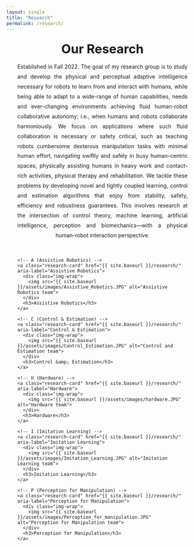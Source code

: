 ```yaml
---
layout: single
title: "Research"
permalink: /research/
---
```


<div class="research-wrap">
  <h1 class="research-title">Our Research</h1>

  <div class="research-text">
    <p>
      Established in Fall 2022. The goal of my research group is to study and develop the physical and perceptual
      adaptive intelligence necessary for robots to learn from and interact with humans, while being able to adapt to a
      wide-range of human capabilities, needs and ever-changing environments achieving fluid human-robot collaborative
      autonomy; i.e., when humans and robots collaborate harmoniously. We focus on applications where such fluid
      collaboration is necessary or safety critical, such as teaching robots cumbersome dexterous manipulation tasks
      with minimal human effort, navigating swiftly and safely in busy human-centric spaces, physically assisting humans
      in heavy work and contact-rich activities, physical therapy and rehabilitation. We tackle these problems by
      developing novel and tightly coupled learning, control and estimation algorithms that enjoy from stability, safety,
      efficiency and robustness guarantees. This involves research at the intersection of control theory, machine
      learning, artificial intelligence, perception and biomechanics—with a physical human-robot interaction perspective.
    </p>
  </div>

  <div class="research-grid">

    <!-- A (Assistive Robotics) -->
    <a class="research-card" href="{{ site.baseurl }}/research/" aria-label="Assistive Robotics">
      <div class="img-wrap">
        <img src="{{ site.baseurl }}/assets/images/Assistive_Robotics.JPG" alt="Assistive Robotics team">
      </div>
      <h3>Assistive Robotics</h3>
    </a>

    <!-- C (Control & Estimation) -->
    <a class="research-card" href="{{ site.baseurl }}/research/" aria-label="Control & Estimation">
      <div class="img-wrap">
        <img src="{{ site.baseurl }}/assets/images/Control_Estimation.JPG" alt="Control and Estimation team">
      </div>
      <h3>Control &amp; Estimation</h3>
    </a>

    <!-- H (Hardware) -->
    <a class="research-card" href="{{ site.baseurl }}/research/" aria-label="Hardware">
      <div class="img-wrap">
        <img src="{{ site.baseurl }}/assets/images/hardware.JPG" alt="Hardware team">
      </div>
      <h3>Hardware</h3>
    </a>

    <!-- I (Imitation Learning) -->
    <a class="research-card" href="{{ site.baseurl }}/research/" aria-label="Imitation Learning">
      <div class="img-wrap">
        <img src="{{ site.baseurl }}/assets/images/Imitation_Learning.JPG" alt="Imitation Learning team">
      </div>
      <h3>Imitation Learning</h3>
    </a>

    <!-- P (Perception for Manipulation) -->
    <a class="research-card" href="{{ site.baseurl }}/research/" aria-label="Perception for Manipulation">
      <div class="img-wrap">
        <img src="{{ site.baseurl }}/assets/images/Perception_for_manipulation.JPG" alt="Perception for Manipulation team">
      </div>
      <h3>Perception for Manipulation</h3>
    </a>

  </div>
</div>

<style>
/* ===== Center the entire page content wider than Minimal-Mistakes default ===== */
.page__content {
  max-width: none;     /* remove theme’s built-in narrow width */
  width: 100%;
  margin-left: auto;
  margin-right: auto;
  padding-left: 0;
  padding-right: 0;
}

/* Wrap and optional manual nudge */
.research-wrap {
  max-width: 1400px;          /* total width of the centered block */
  margin-left: auto;
  margin-right: auto;
  padding: 0 3vw;
  /* ---- OPTIONAL manual nudge ----
     Uncomment and tweak the value below if you want to shift the
     whole block horizontally (positive = right, negative = left) */
  /* transform: translateX(-20px); */
}

/* Title + paragraph */
.research-title {
  text-align: center;
  font-size: clamp(1.8rem, 2.4vw + 0.6rem, 2.6rem);
  font-weight: 700;
  margin-top: 1.5rem;
  margin-bottom: 0.5rem;
}

.research-text {
  max-width: 1000px;          /* wider text block */
  margin: 0 auto 2rem auto;
  line-height: 1.85;
  text-align: justify;        /* even left/right edges */
  text-align-last: center;    /* center last line for balanced finish */
}

/* Grid of team images */
.research-grid {
  display: grid;
  justify-content: center;    /* center grid inside wrapper */
  grid-template-columns: repeat(auto-fit, minmax(380px, 1fr));
  gap: 2.5rem;
}

.research-card {
  display: flex;
  flex-direction: column;
  align-items: center;
  text-decoration: none;
  color: inherit;
}

.img-wrap {
  width: 100%;
  border-radius: 14px;
  overflow: hidden;
  box-shadow: 0 8px 28px rgba(0,0,0,.08);
}

.research-card img {
  width: 100%;
  height: auto;               /* show full image without cropping */
  display: block;
  transition: transform .35s ease, filter .35s ease;
}

.research-card h3 {
  margin-top: .85rem;
  text-align: center;
  font-size: clamp(1.1rem, 1.3vw + .7rem, 1.6rem);
  font-weight: 700;
}

.research-card:hover img {
  transform: scale(1.03);
  filter: brightness(1.05);
}

@media (max-width: 640px) {
  .research-grid { gap: 1.5rem; grid-template-columns: 1fr; }
}
</style>
